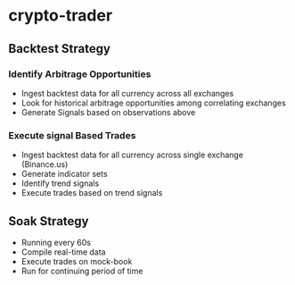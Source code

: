 # crypto-trader
## Backtest Strategy
### Identify Arbitrage Opportunities
- Ingest backtest data for all currency across all exchanges
- Look for historical arbitrage opportunities among correlating exchanges 
- Generate Signals based on observations above
### Execute signal Based Trades
- Ingest backtest data for all currency across single exchange (Binance.us)
- Generate indicator sets
- Identify trend signals
- Execute trades based on trend signals 

## Soak Strategy
- Running every 60s
- Compile real-time data
- Execute trades on mock-book
- Run for continuing period of time